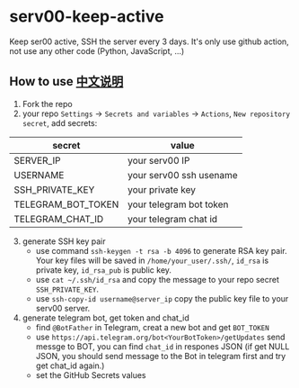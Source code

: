 # serv00-keep-active

Keep ser00 active, SSH the server every 3 days.
It's only use github action, not use any other code (Python, JavaScript, ...)

## How to use   [中文说明](./README-cn.md)  
1. Fork the repo
2. your repo `Settings` -> `Secrets and variables` -> `Actions`, `New repository secret`, add secrets:

| secret | value |
|-------|-------|
| SERVER_IP | your serv00 IP |
| USERNAME | your serv00 ssh usename |
| SSH_PRIVATE_KEY | your private key |
| TELEGRAM_BOT_TOKEN | your telegram bot token |
| TELEGRAM_CHAT_ID | your telegram chat id |
3. generate SSH key pair  
    - use command `ssh-keygen -t rsa -b 4096` to generate RSA key pair. Your key files will be saved in `/home/your_user/.ssh/`, `id_rsa` is private key, `id_rsa_pub` is public key.  
    - use `cat ~/.ssh/id_rsa` and copy the message to your repo secret `SSH_PRIVATE_KEY`.  
    - use `ssh-copy-id username@server_ip` copy the public key file to your serv00 server.  
3. generate telegram bot, get token and chat_id  
    - find `@BotFather` in Telegram, creat a new bot and get `BOT_TOKEN`  
    - use `https://api.telegram.org/bot<YourBotToken>/getUpdates` send messge to BOT, you can find `chat_id` in respones JSON (if get NULL JSON, you should send message to the Bot in telegram first and try get chat_id again.)  
    - set the GitHub Secrets values
